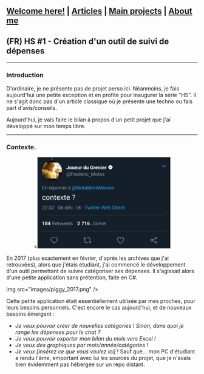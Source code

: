 ## [Welcome here!](https://vpenando.github.io) | [Articles](https://vpenando.github.io/articles.html) | [Main projects](https://vpenando.github.io/projects.html) | [About me](https://vpenando.github.io/about.html)

## (FR) HS #1 - Création d'un outil de suivi de dépenses

---

### Introduction

D'ordinaire, je ne présente pas de projet perso ici. Néanmoins, je fais aujourd'hui une petite exception et en profite pour inaugurer la série "HS".
Il ne s'agit donc pas d'un article classique où je présente une techno ou fais part d'avis/conseils.

Aujourd'hui, je vais faire le bilan à propos d'un petit projet que j'ai développé sur mon temps libre.

---

### Contexte.

<p style="text-align:center;"><<img src="images/contexte.png" width="350"  height="240" /></p>

En 2017 (plus exactement en février, d'après les archives que j'ai retrouvées), alors que j'étais étudiant, j'ai commencé le développement d'un outil permettant de suivre catégoriser ses dépenses.
Il s'agissait alors d'une petite application sans prétention, faite en C#.

img src="images/piggy_2017.png" />

Cette petite application était essentiellement utilisée par mes proches, pour leurs besoins personnels. C'est encore le cas aujourd'hui, et de nouveaux besoins émergent :
* *Je veux pouvoir créer de nouvelles catégories ! Sinon, dans quoi je range les dépenses pour le chat ?*
* *Je veux pouvoir exporter mon bilan du mois vers Excel !*
* *Je veux des graphiques par mois/année/catégories !*
* *Je veux [insérez ce que vous voulez ici]* !
Sauf que... mon PC d'étudiant a rendu l'âme, emportant avec lui les sources du projet, que je n'avais bien évidemment pas hébergée sur un repo distant.
